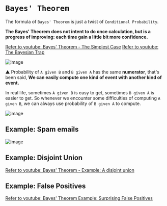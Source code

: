 # `Bayes' Theorem`
The formula of `Bayes' Theorem` is just a twist of `Conditional Probability`.

**The Bayes' Theorem does not intent to do once calculation, but is a progress of improving: each time gain a little bit more confidence.**

[Refer to youtube: Bayes' Theorem - The Simplest Case](https://www.youtube.com/watch?v=XQoLVl31ZfQ)
[Refer to youtube: The Bayesian Trap](https://www.youtube.com/watch?v=R13BD8qKeTg)

![image](https://user-images.githubusercontent.com/14041622/44025843-cd8b90b4-9f23-11e8-8e11-8c2ae13775c2.png)

▲ Probability of `A given B` and `B given A` has the same **numerator**, that's been said, 
**We can easily compute one kind of event with another kind of event.**

In real life, sometimes `A given B` is easy to get, sometimes `B given A` is easier to get.
So whenever we encounter some difficulties of computing `A given B`, we can always use probability of `B given A` to compute.

![image](https://user-images.githubusercontent.com/14041622/44027470-2cd14c9e-9f29-11e8-83d9-2c4031916ef1.png)



## Example: Spam emails

![image](https://user-images.githubusercontent.com/14041622/44027011-8f87a5ba-9f27-11e8-8b64-d7f48647211e.png)


## Example: Disjoint Union
[Refer to youtube: Bayes' Theorem - Example: A disjoint union](https://www.youtube.com/watch?v=k6Dw0on6NtM)


## Example: False Positives
[Refer to youtube: Bayes' Theorem Example: Surprising False Positives](https://www.youtube.com/watch?v=HaYbxQC61pw)

